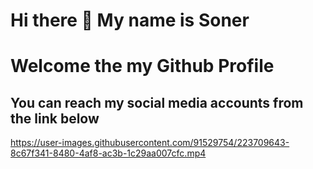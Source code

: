 # Hi there 👋 My name is Soner 
# Welcome the my Github Profile

## You can reach my social media accounts from the link below



https://user-images.githubusercontent.com/91529754/223709643-8c67f341-8480-4af8-ac3b-1c29aa007cfc.mp4








